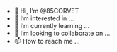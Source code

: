 - 👋 Hi, I’m @85CORVET
- 👀 I’m interested in ...
- 🌱 I’m currently learning ...
- 💞️ I’m looking to collaborate on ...
- 📫 How to reach me ...

<!---
85CORVET/85CORVET is a ✨ special ✨ repository because its `README.md` (this file) appears on your GitHub profile.
You can click the Preview link to take a look at your changes.
--->
